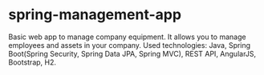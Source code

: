 # spring-management-app
Basic web app to manage company equipment. It allows you to manage employees and assets in your company. Used technologies: Java, Spring Boot(Spring Security, Spring Data JPA, Spring MVC), REST API, AngularJS, Bootstrap, H2.
